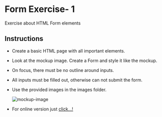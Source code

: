 # Form Exercise- 1

Exercise about HTML Form elements

## Instructions

- Create a basic HTML page with all important elements.
- Look at the mockup image. Create a Form and style it like the mockup.
- On focus, there must be no outline around inputs.
- All inputs must be filled out, otherwise can not submit the form.
- Use the provided images in the images folder.

  ![mockup-image](/images/mockup.png)

- For online version just [click...!](https://hsnakk.github.io/UIB_Data_Form_Exercise-2/)
